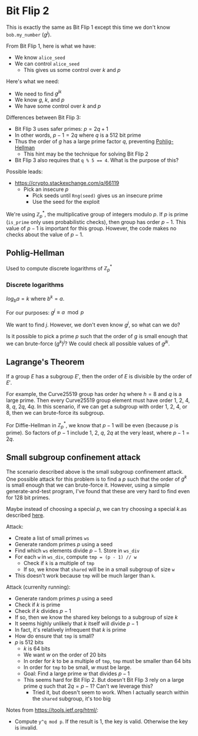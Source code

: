 # Bit Flip 2

This is exactly the same as Bit Flip 1 except this time we don't know `bob.my_number` ($g^j$).

From Bit Flip 1, here is what we have:
- We know `alice_seed`
- We can control `alice_seed`
  - This gives us some control over $k$ and $p$

Here's what we need:
- We need to find $g^{jk}$
- We know $g$, $k$, and $p$
- We have some control over $k$ and $p$

Differences between Bit Flip 3:
- Bit Flip 3 uses safer primes: $p = 2q + 1$
- In other words, $p - 1 = 2q$ where $q$ is a 512 bit prime
- Thus the order of $g$ has a large prime factor $q$, preventing [Pohlig-Hellman](https://en.wikipedia.org/wiki/Pohlig%E2%80%93Hellman_algorithm)
  - This hint may be the technique for solving Bit Flip 2
- Bit Flip 3 also requires that `q % 5 == 4`. What is the purpose of this?

Possible leads:
- https://crypto.stackexchange.com/q/66119
  - Pick an insecure $p$
    - Pick seeds until `Rng(seed)` gives us an insecure prime
    - Use the seed for the exploit

We're using $\mathbb{Z}_p^*$, the multiplicative group of integers modulo $p$.
If $p$ is prime (`is_prime` only uses probabilistic checks), then group has order $p - 1$.
This value of $p - 1$ is important for this group.
However, the code makes no checks about the value of $p - 1$.

## Pohlig-Hellman

Used to compute discrete logarithms of $\mathbb{Z}_p^*$

### Discrete logarithms

$log_b a = k$ where $b^k = a$.

For our purposes:
$g^j \equiv a \mod{p}$

We want to find $j$. However, we don't even know $g^j$, so what can we do?

Is it possible to pick a prime $p$ such that the order of $g$ is small enough that we can brute-force $(g^k)^j$? We could check all possible values of $g^{jk}$.

## Lagrange's Theorem

If a group $E$ has a subgroup $E'$, then the order of $E$ is divisible by the order of $E'$.

For example, the Curve25519 group has order $hq$ where $h = 8$ and $q$ is a large prime. Then every Curve25519 group element must have order $1$, $2$, $4$, $8$, $q$, $2q$, $4q$. In this scenario, if we can get a subgroup with order $1$, $2$, $4$, or $8$, then we can brute-force its subgroup.

For Diffie-Hellman in $\mathbb{Z}_p^*$, we know that $p - 1$ will be even (because $p$ is prime). So factors of $p - 1$ include $1$, $2$, $q$, $2q$ at the very least, where $p - 1 = 2q$.

## Small subgroup confinement attack

The scenario described above is the small subgroup confinement attack.
One possible attack for this problem is to find a $p$ such that the order of $g^k$ is small enough that we can brute-force it. However, using a simple generate-and-test program, I've found that these are very hard to find even for 128 bit primes.

Maybe instead of choosing a special $p$, we can try choosing a special $k$.as described [here](https://crypto.stackexchange.com/q/27584).

Attack:
- Create a list of small primes `ws`
- Generate random primes $p$ using a seed
- Find which `ws` elements divide $p - 1$. Store in `ws_div`
- For each `w` in `ws_div`, compute `tmp = (p - 1) // w`
  - Check if `k` is a multiple of `tmp`
  - If so, we know that `shared` will be in a small subgroup of size `w`
 - This doesn't work because `tmp` will be much larger than `k`.
  
Attack (currenlty running):
- Generate random primes $p$ using a seed
- Check if $k$ is prime
- Check if $k$ divides $p - 1$
- If so, then we know the shared key belongs to a subgroup of size $k$
- It seems highly unlikely that $k$ itself will divide $p - 1$
- In fact, it's relatively infrequent that $k$ is prime
- How do ensure that `tmp` is small?
- $p$ is 512 bits
  - $k$ is 64 bits
  - We want $w$ on the order of 20 bits
  - In order for $k$ to be a multiple of `tmp`, `tmp` must be smaller than 64 bits
  - In order for `tmp` to be small, $w$ must be large.
  - Goal: Find a large prime $w$ that divides $p - 1$
  - This seems hard for Bit Flip 2. But doesn't Bit Flip 3 rely on a large prime $q$ such that $2q = p - 1$? Can't we leverage this?
    - Tried it, but doesn't seem to work. When I actually search within the `shared` subgroup, it's too big

Notes from https://tools.ietf.org/html/:
- Compute `y^q mod p`. If the result is 1, the key is valid. Otherwise the key is invalid.
